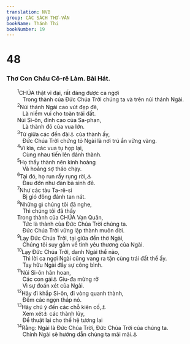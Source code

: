 ```yaml
---
translation: NVB
group: CÁC SÁCH THƠ-VĂN
bookName: Thánh Thi 
bookNumber: 19
---
```


<div class="title"><h1>48</h1><h3>Thơ Con Cháu Cô-rê Làm. Bài Hát. </h3></div>
<span class="verse thi_48_1">  <sup>1</sup>CHÚA thật vĩ đại, rất đáng được ca ngợi <br/>   Trong thành của Đức Chúa Trời chúng ta và trên núi thánh Ngài. <br/></span>
<span class="verse thi_48_2">  <sup>2</sup>Núi thánh Ngài cao vút đẹp đẽ, <br/>   Là niềm vui cho toàn trái đất. <br/>  Núi Si-ôn, đỉnh cao của Sa-phan, <br/>   Là thành đô của vua lớn. <br/></span>
<span class="verse thi_48_3">  <sup>3</sup>Từ giữa các đền đài<a data-toggle="tooltip" data-placement="bottom" title="Ctd: thành lũy">⚓</a> của thành ấy, <br/>   Đức Chúa Trời chứng tỏ Ngài là nơi trú ẩn vững vàng. <br/></span>
<span class="verse thi_48_4">  <sup>4</sup>Vì kìa, các vua tụ họp lại, <br/>   Cùng nhau tiến lên đánh thành. <br/></span>
<span class="verse thi_48_5">  <sup>5</sup>Họ thấy thành nên kinh hoàng <br/>   Và hoảng sợ tháo chạy. <br/></span>
<span class="verse thi_48_6">  <sup>6</sup>Tại đó, họ run rẩy rụng rời,<a data-toggle="tooltip" data-placement="bottom" title="Nt: bắt lấy">⚓</a><br/>   Đau đớn như đàn bà sinh đẻ. <br/></span>
<span class="verse thi_48_7">  <sup>7</sup>Như các tàu Ta-rê-si <br/>   Bị gió đông đánh tan nát. <br/></span>
<span class="verse thi_48_8">  <sup>8</sup>Những gì chúng tôi đã nghe, <br/>   Thì chúng tôi đã thấy <br/>  Trong thành của CHÚA Vạn Quân, <br/>   Tức là thành của Đức Chúa Trời chúng ta. <br/>   Đức Chúa Trời vững lập thành muôn đời. <br/></span>
<span class="verse thi_48_9">  <sup>9</sup>Lạy Đức Chúa Trời, tại giữa đền thờ Ngài, <br/>   Chúng tôi suy gẫm về tình yêu thương của Ngài. <br/></span>
<span class="verse thi_48_10">  <sup>10</sup>Lạy Đức Chúa Trời, danh Ngài thể nào, <br/>   Thì lời ca ngợi Ngài cũng vang ra tận cùng trái đất thể ấy. <br/>   Tay hữu Ngài đầy sự công bình. <br/></span>
<span class="verse thi_48_11">  <sup>11</sup>Núi Si-ôn hân hoan, <br/>   Các con gái<a data-toggle="tooltip" data-placement="bottom" title="Ctd: các làng hoặc thành">⚓</a> Giu-đa mừng rỡ <br/>   Vì sự đoán xét của Ngài. <br/></span>
<span class="verse thi_48_12">  <sup>12</sup>Hãy đi khắp Si-ôn, đi vòng quanh thành, <br/>   Đếm các ngọn tháp nó. <br/></span>
<span class="verse thi_48_13">  <sup>13</sup>Hãy chú ý đến các chỗ kiên cố,<a data-toggle="tooltip" data-placement="bottom" title="Nt: để lòng ngươi nơi chỗ vững mạnh">⚓</a><br/>   Xem xét<a data-toggle="tooltip" data-placement="bottom" title="Nt: đi xuyên qua">⚓</a> các thành lũy, <br/>   Để thuật lại cho thế hệ tương lai <br/></span>
<span class="verse thi_48_14">  <sup>14</sup>Rằng: Ngài là Đức Chúa Trời, Đức Chúa Trời của chúng ta. <br/>   Chính Ngài sẽ hướng dẫn chúng ta mãi mãi.<a data-toggle="tooltip" data-placement="bottom" title="Nt: ý nghĩa không rõ. Có thể là: đến chết">⚓</a><br/></span>
